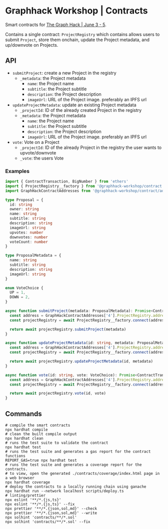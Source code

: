 # Graphhack Workshop | Contracts

Smart contracts for [The Graph Hack | June 3 - 5](https://thegraph.com/graph-hack/2022/).

Contains a single contract: `ProjectRegistry` which contains allows users to submit `Project`, store them onchain, update the Project metadata, and up/downvote on Projects.

## API

- `submitProject`: create a new Project in the registry
  - `_metadata`: the Project metadata
    - `name`: the Project name
    - `subtitle`: the Project subtitle
    - `description`: the Project description
    - `imageUrl`: URL of the Project image. preferably an IPFS url
- `updateProjectMetadata`: update an existing Project metadata
  - `_projectId`: ID of the already created Project in the registry
  - `_metadata`: the Project metadata
    - `name`: the Project name
    - `subtitle`: the Project subtitle
    - `description`: the Project description
    - `imageUrl`: URL of the Project image. preferably an IPFS url
- `vote`: Vote on a Project
  - `_projectId`: ID of the already Project in the registry the user wants to upvote/downvote
  - `_vote`: the users Vote

### Examples

```ts
import { ContractTransaction, BigNumber } from 'ethers'
import { ProjectRegistry__factory } from '@graphhack-workshop/contract'
import GraphHackContractAddresses from '@graphhack-workshop/contract/addresses.json'

type Proposal = {
  id: string
  owner: string
  name: string
  subtitle: string
  description: string
  imageUrl: string
  upvotes: number
  downvotes: number
  voteCount: number
}

type ProposalMetadata = {
  name: string
  subtitle: string
  description: string
  imageUrl: string
}

enum VoteChoice {
  UP = 1,
  DOWN = 2,
}

async function submitProject(metadata: ProposalMetadata): Promise<ContractTransaction> {
  const address = GraphHackContractAddresses['4'].ProjectRegistry.address
  const projectRegistry = await ProjectRegistry__factory.connect(address)

  return await projectRegistry.submitProject(metadata)
}

async function updateProjectMetadata(id: string, metadata: ProposalMetadata): Promise<ContractTransaction> {
  const address = GraphHackContractAddresses['4'].ProjectRegistry.address
  const projectRegistry = await ProjectRegistry__factory.connect(address)

  return await projectRegistry.updateProjectMetadata(id, metadata)
}

async function vote(id: string, vote: VoteChoice): Promise<ContractTranscation> {
  const address = GraphHackContractAddresses['4'].ProjectRegistry.address
  const projectRegistry = await ProjectRegistry__factory.connect(address)

  return await projectRegistry.vote(id, vote)
}
```

## Commands

```shell
# compile the smart contracts
npx hardhat compile
# clean the built compile output
npx hardhat clean
# runs the test suite to validate the contract
npx hardhat test
# runs the test suite and generates a gas report for the contract functions
REPORT_GAS=true npx hardhat test
# runs the test suite and generates a coverage report for the contracts.
# to view, open the generated ./contracts/coverage/index.html page in a web browser
npx hardhat coverage
# deploy the contracts to a locally running chain using ganache
npx hardhat run --network localhost scripts/deploy.ts
# linting/prettier
npx eslint '**/*.{js,ts}'
npx eslint '**/*.{js,ts}' --fix
npx prettier '**/*.{json,sol,md}' --check
npx prettier '**/*.{json,sol,md}' --write
npx solhint 'contracts/**/*.sol'
npx solhint 'contracts/**/*.sol' --fix
```
